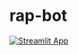 # rap-bot

[![Streamlit App](https://static.streamlit.io/badges/streamlit_badge_black_white.svg)](https://share.streamlit.io/huzmorgoth/rap-bot/app.py)
